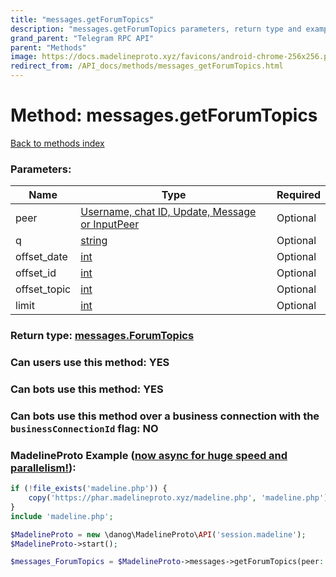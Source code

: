 ```yaml
---
title: "messages.getForumTopics"
description: "messages.getForumTopics parameters, return type and example"
grand_parent: "Telegram RPC API"
parent: "Methods"
image: https://docs.madelineproto.xyz/favicons/android-chrome-256x256.png
redirect_from: /API_docs/methods/messages_getForumTopics.html
---
```

# Method: messages.getForumTopics
[Back to methods index](index.html)



### Parameters:

| Name     |    Type       | Required |
|----------|---------------|----------|
|peer|[Username, chat ID, Update, Message or InputPeer](/API_docs/types/InputPeer.html) | Optional|
|q|[string](/API_docs/types/string.html) | Optional|
|offset\_date|[int](/API_docs/types/int.html) | Optional|
|offset\_id|[int](/API_docs/types/int.html) | Optional|
|offset\_topic|[int](/API_docs/types/int.html) | Optional|
|limit|[int](/API_docs/types/int.html) | Optional|


### Return type: [messages.ForumTopics](/API_docs/types/messages.ForumTopics.html)

### Can users use this method: **YES**


### Can bots use this method: **YES**


### Can bots use this method over a business connection with the `businessConnectionId` flag: **NO**


### MadelineProto Example ([now async for huge speed and parallelism!](https://docs.madelineproto.xyz/docs/ASYNC.html)):


```php
if (!file_exists('madeline.php')) {
    copy('https://phar.madelineproto.xyz/madeline.php', 'madeline.php');
}
include 'madeline.php';

$MadelineProto = new \danog\MadelineProto\API('session.madeline');
$MadelineProto->start();

$messages_ForumTopics = $MadelineProto->messages->getForumTopics(peer: $InputPeer, q: 'string', offset_date: $int, offset_id: $int, offset_topic: $int, limit: $int, );
```

